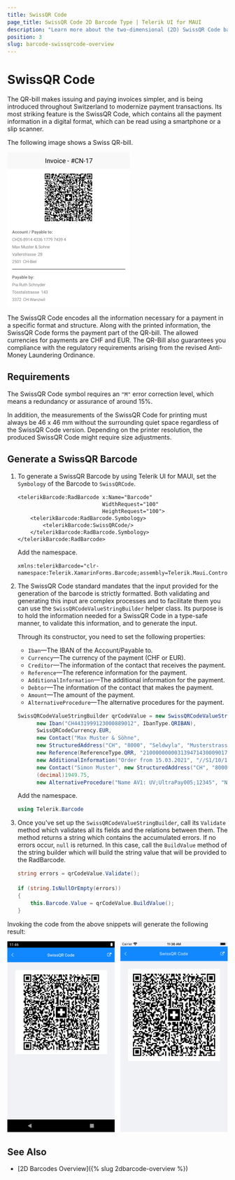 ```yaml
---
title: SwissQR Code
page_title: SwissQR Code 2D Barcode Type | Telerik UI for MAUI
description: "Learn more about the two-dimensional (2D) SwissQR Code barcode type supported by the Telerik UI for MAUI Barcode."
position: 3
slug: barcode-swissqrcode-overview
---
```


# SwissQR Code

The QR-bill makes issuing and paying invoices simpler, and is being introduced throughout Switzerland to modernize payment transactions. Its most striking feature is the SwissQR Code, which contains all the payment information in a digital format, which can be read using a smartphone or a slip scanner.

The following image shows a Swiss QR-bill.

![A Swiss QR-bill](images/barcode-2d-swissqrcode-overview.png)

The SwissQR Code encodes all the information necessary for a payment in a specific format and structure. Along with the printed information, the SwissQR Code forms the payment part of the QR-bill. The allowed currencies for payments are CHF and EUR. The QR-Bill also guarantees you compliance with the regulatory requirements arising from the revised Anti-Money Laundering Ordinance.

## Requirements

The SwissQR Code symbol requires an `"M"` error correction level, which means a redundancy or assurance of around 15%.

In addition, the measurements of the SwissQR Code for printing must always be 46 x 46 mm without the surrounding quiet space regardless of the SwissQR Code version. Depending on the printer resolution, the produced SwissQR Code might require size adjustments.

## Generate a SwissQR Barcode

1. To generate a SwissQR Barcode by using Telerik UI for MAUI, set the `Symbology` of the Barcode to `SwissQRCode`.

    ```XAML
    <telerikBarcode:RadBarcode x:Name="Barcode"
                               WidthRequest="100"
                               HeightRequest="100">
        <telerikBarcode:RadBarcode.Symbology>
            <telerikBarcode:SwissQRCode/>
        </telerikBarcode:RadBarcode.Symbology>
    </telerikBarcode:RadBarcode>
    ```

    Add the namespace.

    ```XAML
    xmlns:telerikBarcode="clr-namespace:Telerik.XamarinForms.Barcode;assembly=Telerik.Maui.Controls.Compatibility"
    ```

1. The SwissQR Code standard mandates that the input provided for the generation of the barcode is strictly formatted. Both validating and generating this input are complex processes and to facilitate them you can use the `SwissQRCodeValueStringBuilder` helper class. Its purpose is to hold the information needed for a SwissQR Code in a type-safe manner, to validate this information, and to generate the input.

    Through its constructor, you need to set the following properties:

    * `Iban`&mdash;The IBAN of the Account/Payable to.
    * `Currency`&mdash;The currency of the payment (CHF or EUR).
    * `Creditor`&mdash;The information of the contact that receives the payment.
    * `Reference`&mdash;The reference information for the payment.
    * `AdditionalInformation`&mdash;The additional information for the payment.
    * `Debtor`&mdash;The information of the contact that makes the payment.
    * `Amount`&mdash;The amount of the payment.
    * `AlternativeProcedure`&mdash;The alternative procedures for the payment.

    ```C#
    SwissQRCodeValueStringBuilder qrCodeValue = new SwissQRCodeValueStringBuilder(
          new Iban("CH4431999123000889012", IbanType.QRIBAN),
          SwissQRCodeCurrency.EUR,
          new Contact("Max Muster & Söhne",
          new StructuredAddress("CH", "8000", "Seldwyla", "Musterstrasse", "123")),
          new Reference(ReferenceType.QRR, "210000000003139471430009017"),
          new AdditionalInformation("Order from 15.03.2021", "//S1/10/1234/11/201021/30/102673386/32/7.7/40/0:30"),
          new Contact("Simon Muster", new StructuredAddress("CH", "8000", "Seldwyla", "Musterstrasse", "1")),
          (decimal)1949.75,
          new AlternativeProcedure("Name AV1: UV;UltraPay005;12345", "Name AV2: XY;XYService;54321"));
    ```

    Add the namespace.

    ```C#
    using Telerik.Barcode
    ```

1. Once you've set up the `SwissQRCodeValueStringBuilder`, call its `Validate` method which validates all its fields and the relations between them. The method returns a string which contains the accumulated errors. If no errors occur, `null` is returned. In this case, call the `BuildValue` method of the string builder which will build the string value that will be provided to the RadBarcode.

    ```C#
    string errors = qrCodeValue.Validate();

    if (string.IsNullOrEmpty(errors))
    {
        this.Barcode.Value = qrCodeValue.BuildValue();
    }
    ```

Invoking the code from the above snippets will generate the following result:

![The generated Swiss Barcode](images/barcode-2d-swissqrcode-01.png)

## See Also

- [2D Barcodes Overview]({% slug 2dbarcode-overview %})
